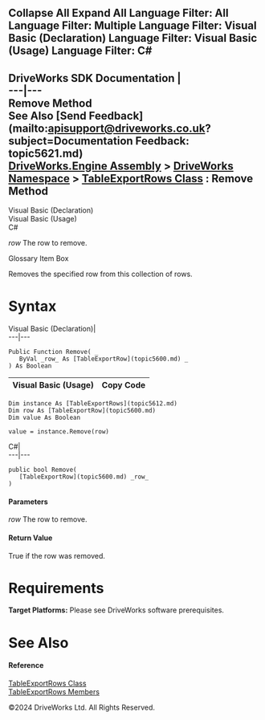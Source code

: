        

 Collapse All Expand All  Language Filter: All  Language Filter: Multiple  Language Filter: Visual Basic (Declaration) Language Filter: Visual Basic (Usage) Language Filter: C#  
---  
DriveWorks SDK Documentation  |   
---|---  
Remove Method   
See Also [Send Feedback](mailto:apisupport@driveworks.co.uk?subject=Documentation Feedback: topic5621.md)  
[DriveWorks.Engine Assembly](topic2156.md) > [DriveWorks Namespace](topic2159.md) > [TableExportRows Class](topic5612.md) : Remove Method  
---  
  
Visual Basic (Declaration)    
Visual Basic (Usage)    
C# 

_row_
    The row to remove.

Glossary Item Box

Removes the specified row from this collection of rows. 

# Syntax

Visual Basic (Declaration)|   
---|---  
      
    
    Public Function Remove( _
       ByVal _row_ As [TableExportRow](topic5600.md) _
    ) As Boolean  
  
Visual Basic (Usage)| Copy Code  
---|---  
      
    
    Dim instance As [TableExportRows](topic5612.md)
    Dim row As [TableExportRow](topic5600.md)
    Dim value As Boolean
     
    value = instance.Remove(row)  
  
C#|   
---|---  
      
    
    public bool Remove( 
       [TableExportRow](topic5600.md) _row_
    )  
  
#### Parameters

 _row_
    The row to remove.

#### Return Value

True if the row was removed.

# Requirements

**Target Platforms:** Please see DriveWorks software prerequisites.

# See Also

#### Reference

[TableExportRows Class](topic5612.md)   
[TableExportRows Members](topic5613.md)

©2024 DriveWorks Ltd. All Rights Reserved.
